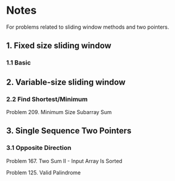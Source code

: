 # Notes
For problems related to sliding window methods and two pointers.

## 1. Fixed size sliding window

### 1.1 Basic

## 2. Variable-size sliding window

### 2.2 Find Shortest/Minimum

Problem 209. Minimum Size Subarray Sum


## 3. Single Sequence Two Pointers

### 3.1 Opposite Direction

Problem 167. Two Sum II - Input Array Is Sorted

Problem 125. Valid Palindrome

